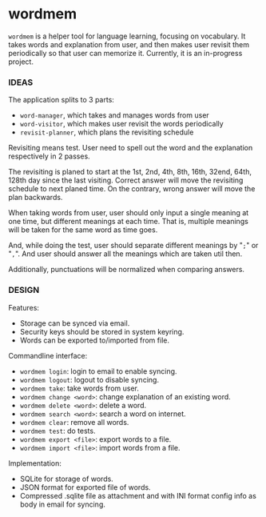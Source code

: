 # wordmem
`wordmem` is a helper tool for language learning, focusing on vocabulary. It takes words and explanation from user, and then makes user revisit them periodically so that user can memorize it.
Currently, it is an in-progress project.

### IDEAS
The application splits to 3 parts:
- `word-manager`, which takes and manages words from user
- `word-visitor`, which makes user revisit the words periodically
- `revisit-planner`, which plans the revisiting schedule

Revisiting means test. User need to spell out the word and the explanation respectively in 2 passes.

The revisiting is planed to start at the 1st, 2nd, 4th, 8th, 16th, 32end, 64th, 128th day since the last visiting. Correct answer will move the revisiting schedule to next planed time. On the contrary, wrong answer will move the plan backwards.

When taking words from user, user should only input a single meaning at one time, but different meanings at each time. That is, multiple meanings will be taken for the same word as time goes.

And, while doing the test, user should separate different meanings by "`;`" or "`,`". And user should answer all the meanings which are taken util then.

Additionally, punctuations will be normalized when comparing answers.

### DESIGN
Features:
- Storage can be synced via email.
- Security keys should be stored in system keyring.
- Words can be exported to/imported from file.

Commandline interface:
- `wordmem login`: login to email to enable syncing.
- `wordmem logout`: logout to disable syncing.
- `wordmem take`: take words from user.
- `wordmem change <word>`: change explanation of an existing word.
- `wordmem delete <word>`: delete a word.
- `wordmem search <word>`: search a word on internet.
- `wordmem clear`: remove all words.
- `wordmem test`: do tests.
- `wordmem export <file>`: export words to a file.
- `wordmem import <file>`: import words from a file.

Implementation:
- SQLite for storage of words.
- JSON format for exported file of words.
- Compressed .sqlite file as attachment and with INI format config info as body in email for syncing.